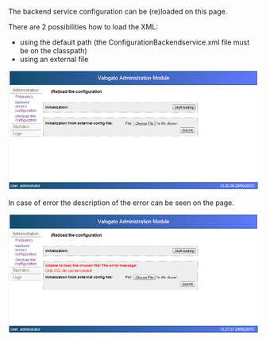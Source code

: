 The backend service configuration can be (re)loaded on this page.

There are 2 possibilities how to load the XML:
  * using the default path (the ConfigurationBackendservice.xml file must be on the classpath)
  * using an external file

![images/7-loadconfiguration.png](images/7-loadconfiguration.png)

In case of error the description of the error can be seen on the page.

![images/7-loadconfiguration-failed.png](images/7-loadconfiguration-failed.png)